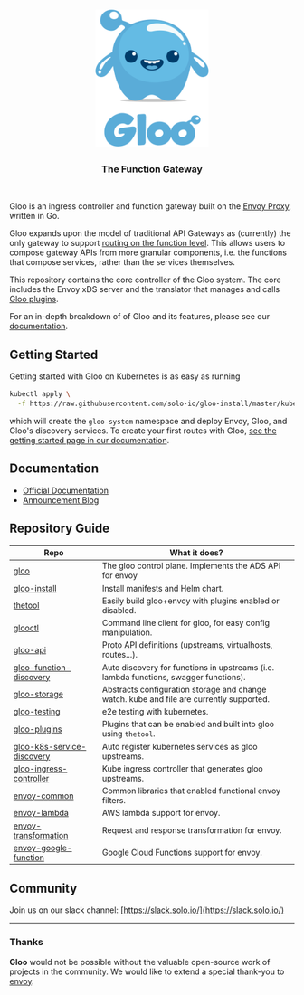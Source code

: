 
<h1 align="center">
    <img src="docs/Gloo-01.png" alt="Gloo" width="200" height="242">
  <br>
</h1>


<h3 align="center">The Function Gateway</h3>
<BR>

Gloo is an ingress controller and function gateway built on the [Envoy Proxy](https://www.Envoyproxy.io), written in Go.
 
Gloo expands upon the model of traditional API Gateways as (currently) the only gateway to support 
[routing on the function level](https://gloo.solo.io/introduction/introduction/). This allows users to compose 
gateway APIs from more granular components, i.e. the functions that compose services, rather than the services themselves.

This repository contains the core controller of the Gloo system. The core includes the Envoy xDS server and the translator
that manages and calls [Gloo plugins](https://gloo.solo.io/introduction/architecture/).

For an in-depth breakdown of of Gloo and its features, please see our [documentation](https://gloo.solo.io).

## Getting Started

Getting started with Gloo on Kubernetes is as easy as running

```bash
kubectl apply \
  -f https://raw.githubusercontent.com/solo-io/gloo-install/master/kube/install.yaml
```

which will create the `gloo-system` namespace and deploy Envoy, Gloo, and Gloo's discovery services. To create your first 
routes with Gloo, [see the getting started page in our documentation](https://gloo.solo.io/getting_started/kubernetes/1/).

## Documentation

* [Official Documentation](https://gloo.solo.io)
* [Announcement Blog](https://medium.com/solo-io/announcing-gloo-the-function-gateway-3f0860ef6600)

## Repository Guide

| Repo                                                                                  | What it does?                                                                            |
|---------------------------------------------------------------------------------------|------------------------------------------------------------------------------------------|
| [gloo](https://github.com/solo-io/gloo)                                               | The gloo control plane. Implements the ADS API for envoy                                 |
| [gloo-install](https://github.com/solo-io/gloo-install)                               | Install manifests and Helm chart.                                                                                                                                        |
| [thetool](https://github.com/solo-io/thetool)                                         | Easily build gloo+envoy with plugins enabled or disabled.                                |
| [glooctl](https://github.com/solo-io/glooctl)                                         | Command line client for gloo, for easy config manipulation.                              |
| [gloo-api](https://github.com/solo-io/gloo-api)                                       | Proto API definitions (upstreams, virtualhosts, routes...).                              |
| [gloo-function-discovery](https://github.com/solo-io/gloo-function-discovery)         | Auto discovery for functions in upstreams (i.e. lambda functions, swagger functions).    |
| [gloo-storage](https://github.com/solo-io/gloo-storage)                               | Abstracts configuration storage and change watch. kube and file are currently supported. |
| [gloo-testing](https://github.com/solo-io/gloo-testing)                               | e2e testing with kubernetes.                                                               |
| [gloo-plugins](https://github.com/solo-io/gloo-plugins)                               | Plugins that can be enabled and built into gloo using `thetool`.                         |
| [gloo-k8s-service-discovery](https://github.com/solo-io/gloo-k8s-service-discovery)   | Auto register kubernetes services as gloo upstreams.                                     |
| [gloo-ingress-controller](https://github.com/solo-io/gloo-ingress-controller)         | Kube ingress controller that generates gloo upstreams.                                   |
| [envoy-common](https://github.com/solo-io/envoy-common)                               | Common libraries that enabled functional envoy filters.                                  |
| [envoy-lambda](https://github.com/solo-io/envoy-lambda)                               | AWS lambda support for envoy.                                                            |
| [envoy-transformation](https://github.com/solo-io/envoy-transformation)               | Request and response transformation for envoy.                                           |
| [envoy-google-function](https://github.com/solo-io/envoy-google-function)             | Google Cloud Functions support for envoy.                                                |

Community
-----
Join us on our slack channel: [https://slack.solo.io/](https://slack.solo.io/)

---

### Thanks

**Gloo** would not be possible without the valuable open-source work of projects in the community. We would like to extend a special thank-you to [envoy](https://www.envoyproxy.io).
